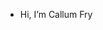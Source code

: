 - Hi, I’m Callum Fry

<!---
fry-cm/fry-cm is a ✨ special ✨ repository because its `README.md` (this file) appears on your GitHub profile.
You can click the Preview link to take a look at your changes.
--->
